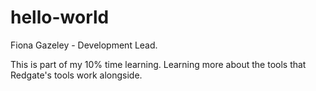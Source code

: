 # hello-world

Fiona Gazeley - Development Lead.

This is part of my 10% time learning. Learning more about the tools that Redgate's tools work alongside.


